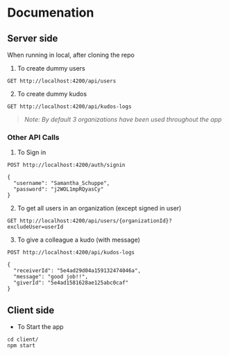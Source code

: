 # Documenation

## Server side
When running in local, after cloning the repo

1. To create dummy users
  ```
  GET http://localhost:4200/api/users
  ```

2. To create dummy kudos
  ```
  GET http://localhost:4200/api/kudos-logs
  ```

>*Note: By default 3 organizations have been used throughout the app*

### Other API Calls

1. To Sign in
  ```
  POST http://localhost:4200/auth/signin

  {
    "username": "Samantha_Schuppe",
    "password": "j2WOL1mpRQyasCy"
  }
  ```

2. To get all users in an organization (except signed in user)
  ```
  GET http://localhost:4200/api/users/{organizationId}?excludeUser=userId
  ```

3. To give a colleague a kudo (with message)
```
POST http://localhost:4200/api/kudos-logs
 
{
  "receiverId": "5e4ad29d04a159132474046a",
  "message": "good job!!",
  "giverId": "5e4ad1581628ae125abc0caf"
}
```

## Client side

- To Start the app
```
cd client/
npm start
```
